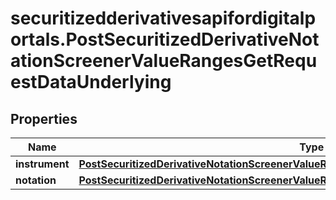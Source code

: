 # securitizedderivativesapifordigitalportals.PostSecuritizedDerivativeNotationScreenerValueRangesGetRequestDataUnderlying

## Properties

Name | Type | Description | Notes
------------ | ------------- | ------------- | -------------
**instrument** | [**PostSecuritizedDerivativeNotationScreenerValueRangesGetRequestDataUnderlyingInstrument**](PostSecuritizedDerivativeNotationScreenerValueRangesGetRequestDataUnderlyingInstrument.md) |  | [optional] 
**notation** | [**PostSecuritizedDerivativeNotationScreenerValueRangesGetRequestDataUnderlyingNotation**](PostSecuritizedDerivativeNotationScreenerValueRangesGetRequestDataUnderlyingNotation.md) |  | [optional] 


